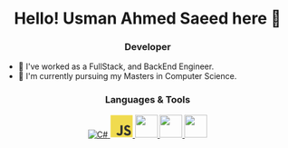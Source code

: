 <h1 align="center">Hello! Usman Ahmed Saeed here 👋</h1>
<h3 align="center">Developer</h3>

- 🔭 I've worked as a FullStack, and BackEnd Engineer.
- 🌱 I'm currently pursuing my Masters in Computer Science.

<h3 align="center">Languages & Tools</h3>

<p align="center">  
  <a href="https://learn.microsoft.com/en-us/dotnet/csharp/" target="_blank"> 
    <img src="https://upload.wikimedia.org/wikipedia/commons/thumb/b/bd/Logo_C_sharp.svg/256px-Logo_C_sharp.svg.png?20221121173824" alt="C#" width="40" height="40"/> 
  </a> 
  <a href="https://developer.mozilla.org/en-US/docs/Web/JavaScript" target="_blank"> 
    <img src="https://raw.githubusercontent.com/devicons/devicon/master/icons/javascript/javascript-original.svg" alt="javascript" width="40" height="40"/> 
  </a> 
  <a href="https://www.java.com/en/" target="_blank"> 
    <img src="https://cdn.jsdelivr.net/gh/devicons/devicon/icons/java/java-original.svg" width="40" height="40"/> 
  </a>
  <a href="https://www.python.org/" target="_blank"> 
    <img src="https://s3.dualstack.us-east-2.amazonaws.com/pythondotorg-assets/media/files/python-logo-only.svg" width="40" height="40"/> 
  </a>
  <a href="https://www.gnu.org/software/bash/" target="_blank"> 
    <img src="https://www.vectorlogo.zone/logos/gnu_bash/gnu_bash-icon.svg" width="40" height="40"/> 
  </a> 
</p>



<!--
**umaan1982/umaan1982** is a ✨ _special_ ✨ repository because its `README.md` (this file) appears on your GitHub profile.

Here are some ideas to get you started:

- 🔭 I’m currently working on ...
- 🌱 I’m currently learning ...
- 👯 I’m looking to collaborate on ...
- 🤔 I’m looking for help with ...
- 💬 Ask me about ...
- 📫 How to reach me: ...
- 😄 Pronouns: ...
- ⚡ Fun fact: ...
-->

